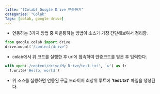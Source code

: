 ```yaml
---
title: "[Colab] Google Drive 연동하기"
categories: "Colab"
Tags: [colab, google drive]
---
```


- 연동하는 3가지 방법 중 마운팅하는 방법이 소스가 가장 간단해보여서 정리함.



```python
from google.colab import drive
drive.mount('/content/drive')
```

- colab에서 위 코드를 실행한 후 url에 접속하여 인증코드를 얻은 후 입력한다.



```python
with open('/content/drive/My Drive/test.txt', 'w') as f:
  f.write('Hello, world')
```

- 위 소스를 실행하면 연동된 구글 드라이버 최상위 루트에 **'test.txt'** 파일을 생성된다.

